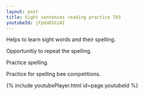 ```yaml
---
layout: post
title: Sight sentences reading practice 783
youtubeId: jFpUaDSCzAI
---
```

 
 
Helps to learn sight words and their spelling.

Opportunitiy to repeat the spelling. 

Practice spelling. 
 
Practice for spelling bee competitions. 
 
{% include youtubePlayer.html id=page.youtubeId %}
 
 
